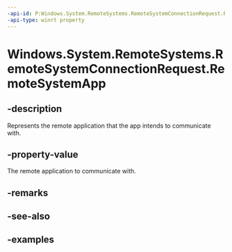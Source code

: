 ```yaml
---
-api-id: P:Windows.System.RemoteSystems.RemoteSystemConnectionRequest.RemoteSystemApp
-api-type: winrt property
---
```


<!-- Property syntax.
public RemoteSystemApp RemoteSystemApp { get; }
-->

# Windows.System.RemoteSystems.RemoteSystemConnectionRequest.RemoteSystemApp

## -description
Represents the remote application that the app intends to communicate with.

## -property-value
The remote application to communicate with.

## -remarks

## -see-also

## -examples

